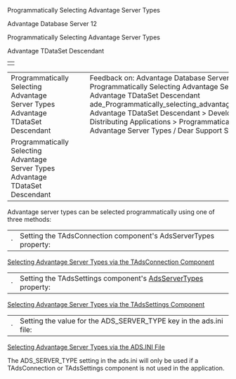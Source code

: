 Programmatically Selecting Advantage Server Types




Advantage Database Server 12  

Programmatically Selecting Advantage Server Types

Advantage TDataSet Descendant

|  |
| --- |
|  |

|  |  |  |  |  |
| --- | --- | --- | --- | --- |
| Programmatically Selecting Advantage Server Types  Advantage TDataSet Descendant |  |  | Feedback on: Advantage Database Server 12 - Programmatically Selecting Advantage Server Types Advantage TDataSet Descendant ade\_Programmatically\_selecting\_advantage\_server\_types Advantage TDataSet Descendant > Developing and Distributing Applications > Programmatically Selecting Advantage Server Types / Dear Support Staff, |  |
| Programmatically Selecting Advantage Server Types  Advantage TDataSet Descendant |  |  |  |  |

Advantage server types can be selected programmatically using one of three methods:

|  |  |
| --- | --- |
| · | Setting the TAdsConnection component's AdsServerTypes property: |

[Selecting Advantage Server Types via the TAdsConnection Component](ade_selecting_advantage_server_types_via_the_tadsconnection_component.htm)

|  |  |
| --- | --- |
| · | Setting the TAdsSettings component's [AdsServerTypes](ade_adsservertypes_adssettings.htm) property: |

[Selecting Advantage Server Types via the TAdsSettings Component](ade_selecting_advantage_server_types_via_the_tadssettings_component.htm)

|  |  |
| --- | --- |
| · | Setting the value for the ADS\_SERVER\_TYPE key in the ads.ini file: |

[Selecting Advantage Server Types via the ADS.INI File](master_selecting_advantage_server_types_via_the_ads_ini_file.htm)

The ADS\_SERVER\_TYPE setting in the ads.ini will only be used if a TAdsConnection or TAdsSettings component is not used in the application.